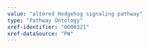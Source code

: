 ```yaml
---
value: "altered Hedgehog signaling pathway"
type: "Pathway Ontology"
xref-identifier: "0000321"
xref-dataSource: "PW"
---
```

